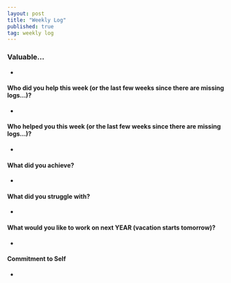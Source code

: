 ```yaml
---
layout: post
title: "Weekly Log"
published: true
tag: weekly log
---
```


### Valuable...
- 

#### Who did you help this week (or the last few weeks since there are missing logs...)?
- 

#### Who helped you this week (or the last few weeks since there are missing logs...)?
- 

#### What did you achieve?
- 

#### What did you struggle with?
- 

#### What would you like to work on next YEAR (vacation starts tomorrow)?
- 

#### Commitment to Self
- 
